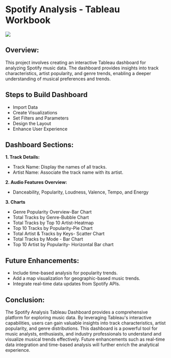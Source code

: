 # Spotify Analysis - Tableau Workbook
![](https://www.datascienceportfol.io/static/profile_pics/pr23_569BF4CC2E816C8E8153.jpg)

## Overview: 
This project involves creating an interactive Tableau dashboard for analyzing Spotify music data. The dashboard provides insights into track characteristics, artist popularity, and genre trends, enabling a deeper understanding of musical preferences and trends.

## Steps to Build Dashboard
- Import Data
- Create Visualizations
- Set Filters and Parameters
- Design the Layout
- Enhance User Experience

## Dashboard Sections:

**1. Track Details:**
- Track Name: Display the names of all tracks.
- Artist Name: Associate the track name with its artist.

**2. Audio Features Overview:**
- Danceability, Popularity, Loudness, Valence, Tempo, and Energy

**3. Charts**
- Genre Popularity Overview-Bar Chart
- Total Tracks by Genre-Bubble Chart
- Total Tracks by Top 10 Artist-Heatmap
- Top 10 Tracks by Popularity-Pie Chart
- Total Artist & Tracks by Keys- Scatter Chart
- Total Tracks by Mode - Bar Chart
- Top 10 Artist by Popularity- Horizontal Bar chart

## Future Enhancements:
- Include time-based analysis for popularity trends.
- Add a map visualization for geographic-based music trends.
- Integrate real-time data updates from Spotify APIs.

## Conclusion: 
The Spotify Analysis Tableau Dashboard provides a comprehensive platform for exploring music data. By leveraging Tableau's interactive capabilities, users can gain valuable insights into track characteristics, artist popularity, and genre distributions. This dashboard is a powerful tool for music analysts, enthusiasts, and industry professionals to understand and visualize musical trends effectively. Future enhancements such as real-time data integration and time-based analysis will further enrich the analytical experience.
